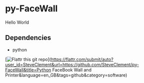 
py-FaceWall
===========

Hello World

Dependencies
------------

* python

[![Flattr this git repo](http://api.flattr.com/button/flattr-badge-large.png)](https://flattr.com/submit/auto?user_id=SteveClement&url=https://github.com/SteveClement/py-FaceWall&title=Python FaceBook Wall and Printer&language=en_GB&tags=github&category=software) 
